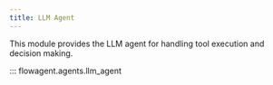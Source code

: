 ```yaml
---
title: LLM Agent
---
```


This module provides the LLM agent for handling tool execution and decision making.

::: flowagent.agents.llm_agent
